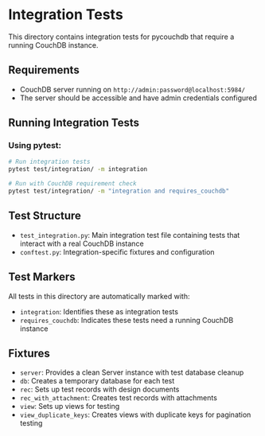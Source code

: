 # Integration Tests

This directory contains integration tests for pycouchdb that require a running CouchDB instance.

## Requirements

- CouchDB server running on `http://admin:password@localhost:5984/`
- The server should be accessible and have admin credentials configured

## Running Integration Tests

### Using pytest:
```bash
# Run integration tests
pytest test/integration/ -m integration

# Run with CouchDB requirement check
pytest test/integration/ -m "integration and requires_couchdb"
```

## Test Structure

- `test_integration.py`: Main integration test file containing tests that interact with a real CouchDB instance
- `conftest.py`: Integration-specific fixtures and configuration

## Test Markers

All tests in this directory are automatically marked with:
- `integration`: Identifies these as integration tests
- `requires_couchdb`: Indicates these tests need a running CouchDB instance

## Fixtures

- `server`: Provides a clean Server instance with test database cleanup
- `db`: Creates a temporary database for each test
- `rec`: Sets up test records with design documents
- `rec_with_attachment`: Creates test records with attachments
- `view`: Sets up views for testing
- `view_duplicate_keys`: Creates views with duplicate keys for pagination testing